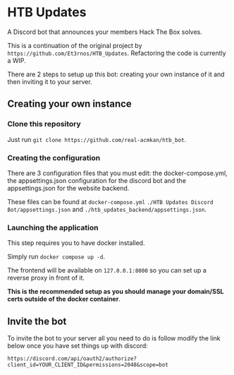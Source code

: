 # HTB Updates

A Discord bot that announces your members Hack The Box solves.

This is a continuation of the original project by `https://github.com/Et3rnos/HTB_Updates`. Refactoring the code is currently a WIP.

There are 2 steps to setup up this bot: creating your own instance of it and then inviting it to your server.

## Creating your own instance

### Clone this repository

Just run `git clone https://github.com/real-acmkan/htb_bot`.

### Creating the configuration

There are 3 configuration files that you must edit: the docker-compose.yml, the appsettings.json configuration for the discord bot and the appsettings.json for the website backend.

These files can be found at `docker-compose.yml` `./HTB Updates Discord Bot/appsettings.json` and `./htb_updates_backend/appsettings.json`.


### Launching the application

This step requires you to have docker installed.

Simply run `docker compose up -d`.

The frontend will be available on `127.0.0.1:8000` so you can set up a reverse proxy in front of it.

__This is the recommended setup as you should manage your domain/SSL certs outside of the docker container__. 


## Invite the bot

To invite the bot to your server all you need to do is follow modify the link below once you have set things up with discord:

`https://discord.com/api/oauth2/authorize?client_id=YOUR_CLIENT_ID&permissions=2048&scope=bot`